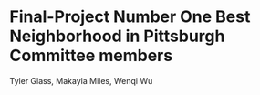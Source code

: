 # Final-Project Number One Best Neighborhood in Pittsburgh Committee members
Tyler Glass,
Makayla Miles,
Wenqi Wu
